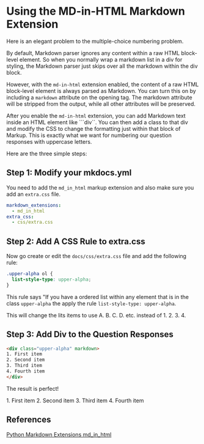 # Using the MD-in-HTML Markdown Extension

Here is an elegant problem to the multiple-choice numbering problem.

By default, Markdown parser ignores any content within a raw HTML block-level element. So when you normally wrap a
markdown list in a div for styling, the Markdown parser just
skips over all the markdown within the div block.

However, with the ```md-in-html``` extension enabled, the content of a raw HTML block-level element is always parsed as Markdown.
You can turn this on by including a ```markdown``` attribute on the opening tag. The markdown attribute will be stripped from the output, while all other attributes will be preserved.

After you enable the ```md-in-html``` extension, you can add
Markdown text inside an HTML element like ```div``.
You can then add a class to that div and modify
the CSS to change the formatting just within that
block of Markup.  This is exactly what we want
for numbering our question responses with uppercase letters.

Here are the three simple steps:

## Step 1: Modify your mkdocs.yml

You need to add the ```md_in_html``` markup extension and
also make sure you add an ```extra.css``` file.

```yaml
markdown_extensions:
  - md_in_html
extra_css:
  - css/extra.css
```

## Step 2: Add A CSS Rule to extra.css

Now go create or edit the ```docs/css/extra.css``` file
and add the following rule:

```css
.upper-alpha ol {
  list-style-type: upper-alpha;
}
```

This rule says "If you have a ordered list within
any element that is in the class ```upper-alpha```
the apply the rule ```list-style-type: upper-alpha```.

This will change the lits items to use A. B. C. D. etc. instead
of 1. 2. 3. 4.

## Step 3: Add Div to the Question Responses

```html
<div class="upper-alpha" markdown>
1. First item
2. Second item
3. Third item
4. Fourth item
</div>
```

The result is perfect!

<div class="upper-alpha" markdown>
1. First item
2. Second item
3. Third item
4. Fourth item
</div>

## References

[Python Markdown Extensions md_in_html](https://python-markdown.github.io/extensions/md_in_html/)